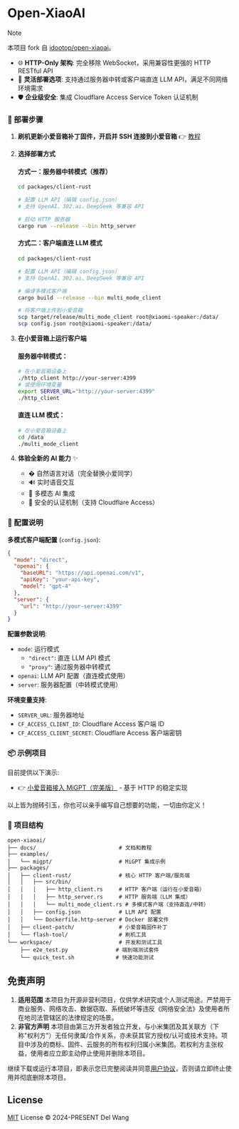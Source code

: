 # Open-XiaoAI

> [!NOTE]
> 本项目 fork 自 [idootop/open-xiaoai](https://github.com/idootop/open-xiaoai)。

- 🌐 **HTTP-Only 架构**: 完全移除 WebSocket，采用兼容性更强的 HTTP RESTful API
- 🔗 **灵活部署选项**: 支持通过服务器中转或客户端直连 LLM API，满足不同网络环境需求
- 🛡️ **企业级安全**: 集成 Cloudflare Access Service Token 认证机制


### 🚀 部署步骤

1. **刷机更新小爱音箱补丁固件，开启并 SSH 连接到小爱音箱** 👉 [教程](docs/flash.md)

2. **选择部署方式**

   #### 方式一：服务器中转模式（推荐）
   ```bash
   cd packages/client-rust
   
   # 配置 LLM API（编辑 config.json）
   # 支持 OpenAI、302.ai、DeepSeek 等兼容 API
   
   # 启动 HTTP 服务器
   cargo run --release --bin http_server
   ```

   #### 方式二：客户端直连 LLM 模式
   ```bash
   cd packages/client-rust
   
   # 配置 LLM API（编辑 config.json）
   # 支持 OpenAI、302.ai、DeepSeek 等兼容 API
   
   # 编译多模式客户端
   cargo build --release --bin multi_mode_client
   
   # 将客户端上传到小爱音箱
   scp target/release/multi_mode_client root@xiaomi-speaker:/data/
   scp config.json root@xiaomi-speaker:/data/
   ```

3. **在小爱音箱上运行客户端**

   #### 服务器中转模式：
   ```bash
   # 在小爱音箱设备上
   ./http_client http://your-server:4399
   # 或使用环境变量
   export SERVER_URL="http://your-server:4399"
   ./http_client
   ```

   #### 直连 LLM 模式：
   ```bash
   # 在小爱音箱设备上
   cd /data
   ./multi_mode_client
   ```

4. **体验全新的 AI 能力** ✨
   - �️ 自然语言对话（完全替换小爱同学）
   - 🔊 实时语音交互
   - 🧠 多模态 AI 集成
   - 🔐 安全的认证机制（支持 Cloudflare Access）

### 🔧 配置说明

**多模式客户端配置** (`config.json`):
```json
{
  "mode": "direct",
  "openai": {
    "baseURL": "https://api.openai.com/v1",
    "apiKey": "your-api-key",
    "model": "gpt-4"
  },
  "server": {
    "url": "http://your-server:4399"
  }
}
```

**配置参数说明**:
- `mode`: 运行模式
  - `"direct"`: 直连 LLM API 模式
  - `"proxy"`: 通过服务器中转模式
- `openai`: LLM API 配置（直连模式使用）
- `server`: 服务器配置（中转模式使用）

**环境变量支持**:
- `SERVER_URL`: 服务器地址
- `CF_ACCESS_CLIENT_ID`: Cloudflare Access 客户端 ID
- `CF_ACCESS_CLIENT_SECRET`: Cloudflare Access 客户端密钥

### 📦 示例项目

目前提供以下演示:
- 👉 [小爱音箱接入 MiGPT（完美版）](examples/migpt/README.md) - 基于 HTTP 的稳定实现

以上皆为抛砖引玉，你也可以亲手编写自己想要的功能，一切由你定义！

### 📁 项目结构

```
open-xiaoai/
├── docs/                          # 文档和教程
├── examples/
│   └── migpt/                     # MiGPT 集成示例
├── packages/
│   ├── client-rust/               # 核心 HTTP 客户端/服务端
│   │   ├── src/bin/
│   │   │   ├── http_client.rs     # HTTP 客户端（运行在小爱音箱）
│   │   │   ├── http_server.rs     # HTTP 服务端（LLM 集成）
│   │   │   └── multi_mode_client.rs # 多模式客户端（支持直连/中转）
│   │   ├── config.json            # LLM API 配置
│   │   └── Dockerfile.http-server # Docker 部署文件
│   ├── client-patch/              # 小爱音箱固件补丁
│   └── flash-tool/                # 刷机工具
└── workspace/                     # 开发和测试工具
    ├── e2e_test.py               # 端到端测试套件
    └── quick_test.sh             # 快速功能测试
```

## 免责声明

1. **适用范围**
   本项目为开源非营利项目，仅供学术研究或个人测试用途。严禁用于商业服务、网络攻击、数据窃取、系统破坏等违反《网络安全法》及使用者所在地司法管辖区的法律规定的场景。
2. **非官方声明**
   本项目由第三方开发者独立开发，与小米集团及其关联方（下称"权利方"）无任何隶属/合作关系，亦未获其官方授权/认可或技术支持。项目中涉及的商标、固件、云服务的所有权利归属小米集团。若权利方主张权益，使用者应立即主动停止使用并删除本项目。

继续下载或运行本项目，即表示您已完整阅读并同意[用户协议](agreement.md)，否则请立即终止使用并彻底删除本项目。

## License

[MIT](LICENSE) License © 2024-PRESENT Del Wang
